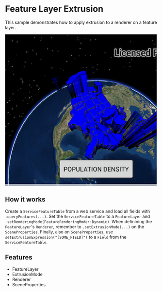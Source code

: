 # Feature Layer Extrusion

This sample demonstrates how to apply extrusion to a renderer on a feature layer.

![](screenshot.png)


## How it works
Create a `ServiceFeatureTable` from a web service and load all fields with `.queryFeatures(...)`.
Set the `ServiceFeatureTable` to a `FeatureLayer` and `.setRenderingMode(FeatureRenderingMode::Dynamic)`.
When definining the `FeatureLayer`'s `Renderer`, remember to `.setExtrusionMode(...)` on the `SceneProperties`.
Finally, also on `SceneProperties`, use `setExtrusionExpression("[SOME_FIELD]")` to a `Field` from the `ServiceFeatureTable`.


## Features
* FeatureLayer
* ExtrusionMode
* Renderer
* SceneProperties

